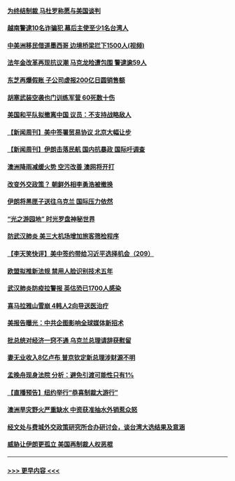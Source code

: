 #### [为终结制裁 马杜罗称愿与美国谈判](../pages/prog202/a102756060.md?t=01191944) 
#### [越南警逮10名诈骗犯 幕后主使至少1名台湾人](../pages/prog202/a102756030.md?t=01191944) 
#### [中美洲移民借道墨西哥 边境桥梁拦下1500人(视频)](../pages/prog202/a102756017.md?t=01191944) 
#### [法年金改革再现抗议潮 马克龙险遭包围 警逮逾59人](../pages/prog202/a102755953.md?t=01191944) 
#### [东芝再爆假账 子公司虚报200亿日圆销售额](../pages/prog202/a102755949.md?t=01191944) 
#### [胡塞武装空袭也门训练军营 60死数十伤](../pages/prog202/a102755921.md?t=01191944) 
#### [美国和平队拟撤离中国 议员：不支持战略敌人](../pages/prog202/a102755896.md?t=01191944) 
#### [【新闻周刊】美中签署贸易协议  北京大幅让步](../pages/prog202/a102755893.md?t=01191944) 
#### [【新闻周刊】伊朗击落民航 国内抗暴政 国际吁调查](../pages/prog202/a102755773.md?t=01191944) 
#### [澳洲降雨减缓火势 空污改善 澳网将开打](../pages/prog202/a102755661.md?t=01191944) 
#### [改变外交政策？ 朝鲜外相李勇浩被撤换](../pages/prog202/a102755817.md?t=01191944) 
#### [伊朗将黑匣子送往乌克兰 国际压力依然](../pages/prog202/a102755784.md?t=01191944) 
#### [“光之游园地” 时光罗盘神秘世界](../pages/prog202/a102755744.md?t=01191944) 
#### [防武汉肺炎 美三大机场增加旅客筛检程序](../pages/prog202/a102755752.md?t=01191944) 
#### [【李天笑快评】美中签约带给习近平选择机会（209）](../pages/prog202/a102755709.md?t=01191944) 
#### [欧盟拟推新法规  禁用人脸识别技术五年](../pages/prog202/a102755658.md?t=01191944) 
#### [武汉肺炎防疫拉警报 英估恐已1700人感染](../pages/prog202/a102755639.md?t=01191944) 
#### [喜马拉雅山雪崩 4韩人2向导送医治疗](../pages/prog202/a102755429.md?t=01191944) 
#### [美报告曝光：中共企图影响全球媒体新招术](../pages/prog202/a102755535.md?t=01191944) 
#### [批总统对经济一窍不通 乌克兰总理请辞获慰留](../pages/prog202/a102755361.md?t=01191944) 
#### [妻无业收入8亿卢布 普京钦定新总理涉财源不明](../pages/prog202/a102755310.md?t=01191944) 
#### [孟晚舟现身法院 分析：避免引渡可能性只有1%](../pages/prog202/a102755286.md?t=01191944) 
#### [【直播预告】纽约举行“恭喜制裁大游行”](../pages/prog202/a102755308.md?t=01191944) 
#### [澳洲旱灾野火严重缺水 中资获准抽水外销惹众怒](../pages/prog202/a102755285.md?t=01191944) 
#### [经文处与费城外交政策研究所合办研讨会，谈台湾大选结果及意涵](../pages/prog202/a102755234.md?t=01191944) 
#### [威胁让伊朗更孤立 美国再制裁人权恶棍](../pages/prog202/a102755094.md?t=01191944) 

----
#### [ >>> 更早内容 <<< ](../indexes/prog202-earlier.md)
